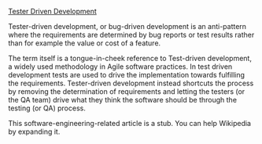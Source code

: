 [Tester Driven Development](https://en.wikipedia.org/wiki/Tester_Driven_Development)

Tester-driven development, or bug-driven development is an anti-pattern where the requirements are determined by bug reports or test results rather than for example the value or cost of a feature.

The term itself is a tongue-in-cheek reference to Test-driven development, a widely used methodology in Agile software practices. In test driven development tests are used to drive the implementation towards fulfilling the requirements. Tester-driven development instead shortcuts the process by removing the determination of requirements and letting the testers (or the QA team) drive what they think the software should be through the testing (or QA) process.


This software-engineering-related article is a stub. You can help Wikipedia by expanding it.